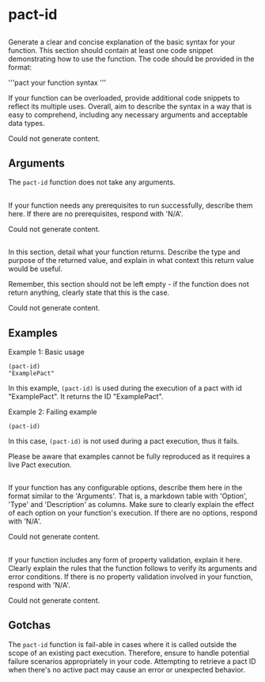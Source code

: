 # pact-id

## 
Generate a clear and concise explanation of the basic syntax for your function. This section should contain at least one code snippet demonstrating how to use the function. The code should be provided in the format: 

'''pact
your function syntax
'''

If your function can be overloaded, provide additional code snippets to reflect its multiple uses. Overall, aim to describe the syntax in a way that is easy to comprehend, including any necessary arguments and acceptable data types.


Could not generate content.
## Arguments

The `pact-id` function does not take any arguments.

## 
If your function needs any prerequisites to run successfully, describe them here. If there are no prerequisites, respond with 'N/A'.


Could not generate content.
## 
In this section, detail what your function returns. Describe the type and purpose of the returned value, and explain in what context this return value would be useful. 

Remember, this section should not be left empty - if the function does not return anything, clearly state that this is the case.


Could not generate content.
## Examples

Example 1: Basic usage

```pact
(pact-id)
"ExamplePact"
```

In this example, `(pact-id)` is used during the execution of a pact with id "ExamplePact". It returns the ID "ExamplePact".

Example 2: Failing example

```pact
(pact-id)
```

In this case, `(pact-id)` is not used during a pact execution, thus it fails.

Please be aware that examples cannot be fully reproduced as it requires a live Pact execution.

## 
If your function has any configurable options, describe them here in the format similar to the 'Arguments'. That is, a markdown table with 'Option', 'Type' and 'Description' as columns. Make sure to clearly explain the effect of each option on your function's execution. If there are no options, respond with 'N/A'.


Could not generate content.
## 
If your function includes any form of property validation, explain it here. Clearly explain the rules that the function follows to verify its arguments and error conditions. If there is no property validation involved in your function, respond with 'N/A'.


Could not generate content.
## Gotchas

The `pact-id` function is fail-able in cases where it is called outside the scope of an existing pact execution. Therefore, ensure to handle potential failure scenarios appropriately in your code. Attempting to retrieve a pact ID when there's no active pact may cause an error or unexpected behavior.

